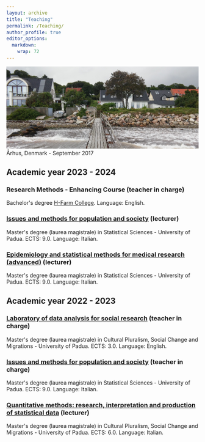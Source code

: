 ```yaml
---
layout: archive
title: "Teaching"
permalink: /Teaching/
author_profile: true
editor_options: 
  markdown: 
    wrap: 72
---
```


<img src="/images/aarhus.jpg"/> Århus, Denmark - September 2017

## Academic year 2023 - 2024


### Research Methods - Enhancing Course (teacher in charge)

Bachelor's degree [H-Farm College](https://www.h-farm.com/en/education/college). Language: English.


### [Issues and methods for population and society](https://en.didattica.unipd.it/off/2023/LM/SC/SS1736/000ZZ/SCP4063380/N0) (lecturer)

Master's degree (laurea magistrale) in Statistical Sciences - University
of Padua.
ECTS: 9.0. Language: Italian.


### [Epidemiology and statistical methods for medical research (advanced)](https://en.didattica.unipd.it/off/2023/LM/SC/SS1736/000ZZ/SCP4063368/N0) (lecturer)

Master's degree (laurea magistrale) in Statistical Sciences - University
of Padua.
ECTS: 9.0. Language: Italian.


## Academic year 2022 - 2023


### [Laboratory of data analysis for social research](https://en.didattica.unipd.it/off/2021/LM/SU/SU2591/000ZZ/SUQ1094899/N0) (teacher in charge)

Master's degree (laurea magistrale) in Cultural Pluralism, Social Change
and Migrations - University of Padua.
ECTS: 3.0. Language: English.


### [Issues and methods for population and society](https://en.didattica.unipd.it/off/2021/LM/SC/SS1736/000ZZ/SCP4063380/N0) (teacher in charge)

Master's degree (laurea magistrale) in Statistical Sciences - University
of Padua.
ECTS: 9.0. Language: Italian.


### [Quantitative methods: research, interpretation and production of statistical data](https://en.didattica.unipd.it/off/2022/LM/SU/SU2591/000ZZ/SUQ1094880/N0) (lecturer)

Master's degree (laurea magistrale) in Cultural Pluralism, Social Change
and Migrations - University of Padua.
ECTS: 6.0. Language: Italian.
